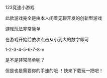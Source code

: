 123竞速小游戏

此款游戏完全是由本人闲着无聊开发的创新型游戏

游戏玩法非常简单

在游戏开始后依次点击从小到大的数字即可

1-2-3-4-5-6-7-8-n 

是不是非常简单呢？

但是也是需要你的手速的哦 ！快来下载玩一把吧！
